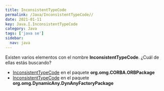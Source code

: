 ```yaml
---
title: InconsistentTypeCode
permalink: /Java/InconsistentTypeCode//
date: 2021-01-11
key: Java.I.InconsistentTypeCode
category: Java
tags: ['java se']
sidebar: 
  nav: java
---
```


Existen varios elementos con el nombre **InconsistentTypeCode**. ¿Cuál de ellas estás buscando?
<ul>
<li><a href="/Java/InconsistentTypeCode-org-omg-CORBA-ORBPackage/">InconsistentTypeCode</a> en el paquete <strong>org.omg.CORBA.ORBPackage</strong></li>
<li><a href="/Java/InconsistentTypeCode-org-omg-DynamicAny-DynAnyFactoryPackage/">InconsistentTypeCode</a> en el paquete <strong>org.omg.DynamicAny.DynAnyFactoryPackage</strong></li>
<ul>
